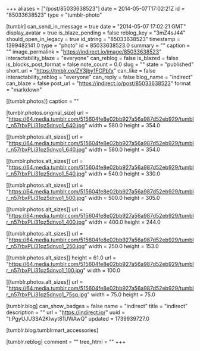 +++
aliases = ["/post/85033638523"]
date = 2014-05-07T17:02:21Z
id = "85033638523"
type = "tumblr-photo"

[tumblr]
can_send_in_message = true
date = "2014-05-07 17:02:21 GMT"
display_avatar = true
is_blaze_pending = false
reblog_key = "3mZ4sJ44"
should_open_in_legacy = true
id_string = "85033638523"
timestamp = 1399482141.0
type = "photo"
id = 85033638523.0
summary = ""
caption = ""
image_permalink = "https://indirect.io/image/85033638523"
interactability_blaze = "everyone"
can_reblog = false
is_blazed = false
is_blocks_post_format = false
note_count = 0.0
slug = ""
state = "published"
short_url = "https://tmblr.co/ZY3jby1FCPbfx"
can_like = false
interactability_reblog = "everyone"
can_reply = false
blog_name = "indirect"
can_blaze = false
post_url = "https://indirect.io/post/85033638523"
format = "markdown"

[[tumblr.photos]]
caption = ""

[tumblr.photos.original_size]
url = "https://64.media.tumblr.com/515604fe8e02bb927a56a987d52eb929/tumblr_n57rbxPLi31qz5dnvo1_640.jpg"
width = 580.0
height = 354.0

[[tumblr.photos.alt_sizes]]
url = "https://64.media.tumblr.com/515604fe8e02bb927a56a987d52eb929/tumblr_n57rbxPLi31qz5dnvo1_640.jpg"
width = 580.0
height = 354.0

[[tumblr.photos.alt_sizes]]
url = "https://64.media.tumblr.com/515604fe8e02bb927a56a987d52eb929/tumblr_n57rbxPLi31qz5dnvo1_540.jpg"
width = 540.0
height = 330.0

[[tumblr.photos.alt_sizes]]
url = "https://64.media.tumblr.com/515604fe8e02bb927a56a987d52eb929/tumblr_n57rbxPLi31qz5dnvo1_500.jpg"
width = 500.0
height = 305.0

[[tumblr.photos.alt_sizes]]
url = "https://64.media.tumblr.com/515604fe8e02bb927a56a987d52eb929/tumblr_n57rbxPLi31qz5dnvo1_400.jpg"
width = 400.0
height = 244.0

[[tumblr.photos.alt_sizes]]
url = "https://64.media.tumblr.com/515604fe8e02bb927a56a987d52eb929/tumblr_n57rbxPLi31qz5dnvo1_250.jpg"
width = 250.0
height = 153.0

[[tumblr.photos.alt_sizes]]
height = 61.0
url = "https://64.media.tumblr.com/515604fe8e02bb927a56a987d52eb929/tumblr_n57rbxPLi31qz5dnvo1_100.jpg"
width = 100.0

[[tumblr.photos.alt_sizes]]
url = "https://64.media.tumblr.com/515604fe8e02bb927a56a987d52eb929/tumblr_n57rbxPLi31qz5dnvo1_75sq.jpg"
width = 75.0
height = 75.0

[tumblr.blog]
can_show_badges = false
name = "indirect"
title = "indirect"
description = ""
url = "https://indirect.io/"
uuid = "t:PgyUJU3SA2Klwyt81UWAwQ"
updated = 1739939727.0

[tumblr.blog.tumblrmart_accessories]

[tumblr.reblog]
comment = ""
tree_html = ""
+++
